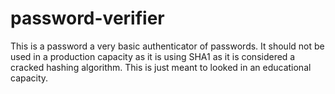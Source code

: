 # password-verifier
This is a password a very basic authenticator of passwords. It should not be used in a production capacity as it is using SHA1 as it is considered a cracked hashing algorithm. This is just meant to looked in an educational capacity.
